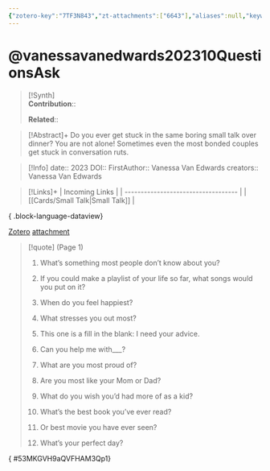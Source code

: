 ```yaml
---
{"zotero-key":"7TF3N843","zt-attachments":["6643"],"aliases":null,"keywords":null,"FirstAuthor":"[[ Vanessa Van Edwards]]","dg-publish":true,"tags":["source/article"],"permalink":"/sources/articles/vanessavanedwards202310-questions-ask/","dgPassFrontmatter":true}
---
```


# @vanessavanedwards202310QuestionsAsk

>[!Synth]  
>**Contribution**::  
>  
>**Related**:: 
>  

> [!Abstract]+
> Do you ever get stuck in the same boring small talk over dinner? You are not alone! Sometimes even the most bonded couples get stuck in conversation ruts.

> [!Info]
> date:: 2023
> DOI:: 
> FirstAuthor:: Vanessa Van Edwards
> creators:: Vanessa Van Edwards

> [!Links]+
>  | Incoming Links                      |
> | ----------------------------------- |
> | [[Cards/Small Talk\|Small Talk]] |
> 
{ .block-language-dataview}


[Zotero](zotero://select/library/items/7TF3N843) [attachment](<file:///Users/nathanmaxwell/Zotero/storage/QVFHAM3Q/Vanessa%20Van%20Edwards_2023_10%20Questions%20to%20Ask%20Your%20Partner%20Tonight.pdf>)

> [!quote] (Page 1)
> 
> 1. What’s something most people don’t know about you?
> 2. If you could make a playlist of your life so far, what songs would you put on it?
> 
> 3. When do you feel happiest?
> 4. What stresses you out most?
> 5. This one is a fill in the blank: I need your advice.
> 
> 6. Can you help me with___?
> 7. What are you most proud of?
> 8. Are you most like your Mom or Dad?
> 9. What do you wish you’d had more of as a kid?
> 
> 10. What’s the best book you’ve ever read?
> 
> 11. Or best movie you have ever seen?
> 12. What’s your perfect day?
>
{ #53MKGVH9aQVFHAM3Qp1}

